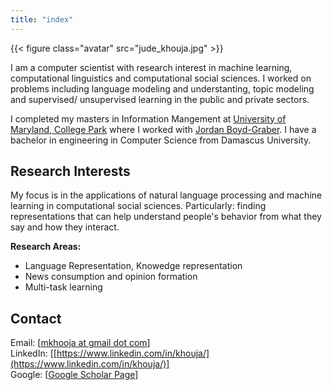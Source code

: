 ```yaml
---
title: "index"
---
```



{{< figure class="avatar" src="jude_khouja.jpg" >}}

I am a computer scientist with research interest in machine learning, computational linguistics and computational social sciences.  I worked on problems including language modeling and understanting, topic modeling and supervised/ unsupervised learning in the public and private sectors.

I completed my masters in Information Mangement at [University of Maryland, College Park](https://umd.edu/) where I worked with [Jordan Boyd-Graber](http://users.umiacs.umd.edu/~jbg/).  I have a bachelor in engineering in Computer Science from Damascus University.

## Research Interests

My focus is in the applications of natural language processing and machine learning in computational social sciences. Particularly: finding representations that can help understand people's behavior from what they say and how they interact.

**Research Areas:**

- Language Representation, Knowedge representation
- News consumption and opinion formation
- Multi-task learning

## Contact
Email: [[mkhooja at gmail dot com](mailto:mkhooja@gmail.com)]<br>
LinkedIn: [[https://www.linkedin.com/in/khouja/](https://www.linkedin.com/in/khouja/)]<br>
Google: [[Google Scholar Page](https://scholar.google.com/citations?user=LCLK45QAAAAJ&hl=en)]<br>